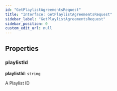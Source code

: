 ```yaml
---
id: "GetPlaylistAgreementsRequest"
title: "Interface: GetPlaylistAgreementsRequest"
sidebar_label: "GetPlaylistAgreementsRequest"
sidebar_position: 0
custom_edit_url: null
---
```


## Properties

### playlistId

 **playlistId**: `string`

A Playlist ID
